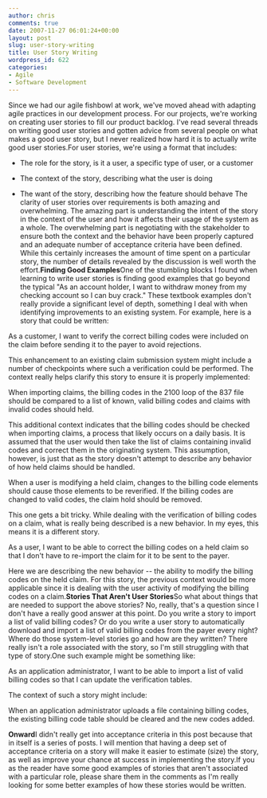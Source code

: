 ```yaml
---
author: chris
comments: true
date: 2007-11-27 06:01:24+00:00
layout: post
slug: user-story-writing
title: User Story Writing
wordpress_id: 622
categories:
- Agile
- Software Development
---
```


Since we had our agile fishbowl at work, we've moved ahead with adapting agile practices in our development process. For our projects, we're working on creating user stories to fill our product backlog. I've read several threads on writing good user stories and gotten advice from several people on what makes a good user story, but I never realized how hard it is to actually write good user stories.For user stories, we're using a format that includes:

	
  * The role for the story, is it a user, a specific type of user, or a customer
	
  * The context of the story, describing what the user is doing
	
  * The want of the story, describing how the feature should behave
The clarity of user stories over requirements is both amazing and overwhelming. The amazing part is understanding the intent of the story in the context of the user and how it affects their usage of the system as a whole. The overwhelming part is negotiating with the stakeholder to ensure both the context and the behavior have been properly captured and an adequate number of acceptance criteria have been defined. While this certainly increases the amount of time spent on a particular story, the number of details revealed by the discussion is well worth the effort.**Finding Good Examples**One of the stumbling blocks I found when learning to write user stories is finding good examples that go beyond the typical "As an account holder, I want to withdraw money from my checking account so I can buy crack." These textbook examples don't really provide a significant level of depth, something I deal with when identifying improvements to an existing system. For example, here is a story that could be written:

As a customer, I want to verify the correct billing codes were included on the claim before sending it to the payer to avoid rejections.

This enhancement to an existing claim submission system might include a number of checkpoints where such a verification could be performed. The context really helps clarify this story to ensure it is properly implemented:

When importing claims, the billing codes in the 2100 loop of the 837 file should be compared to a list of known, valid billing codes and claims with invalid codes should held.

This additional context indicates that the billing codes should be checked when importing claims, a process that likely occurs on a daily basis. It is assumed that the user would then take the list of claims containing invalid codes and correct them in the originating system. This assumption, however, is just that as the story doesn't attempt to describe any behavior of how held claims should be handled.

When a user is modifying a held claim, changes to the billing code elements should cause those elements to be reverified. If the billing codes are changed to valid codes, the claim hold should be removed.

This one gets a bit tricky. While dealing with the verification of billing codes on a claim, what is really being described is a new behavior. In my eyes, this means it is a different story.

As a user, I want to be able to correct the billing codes on a held claim so that I don't have to re-import the claim for it to be sent to the payer.

Here we are describing the new behavior -- the ability to modify the billing codes on the held claim. For this story, the previous context would be more applicable since it is dealing with the user activity of modifying the billing codes on a claim.**Stories That Aren't User Stories**So what about things that are needed to support the above stories? No, really, that's a question since I don't have a really good answer at this point. Do you write a story to import a list of valid billing codes? Or do you write a user story to automatically download and import a list of valid billing codes from the payer every night? Where do those system-level stories go and how are they written? There really isn't a role associated with the story, so I'm still struggling with that type of story.One such example might be something like:

As an application administrator, I want to be able to import a list of valid billing codes so that I can update the verification tables.

The context of such a story might include:

When an application administrator uploads a file containing billing codes, the existing billing code table should be cleared and the new codes added.

**Onward**I didn't really get into acceptance criteria in this post because that in itself is a series of posts. I will mention that having a deep set of acceptance criteria on a story will make it easier to estimate (size) the story, as well as improve your chance at success in implementing the story.If you as the reader have some good examples of stories that aren't associated with a particular role, please share them in the comments as I'm really looking for some better examples of how these stories would be written.
